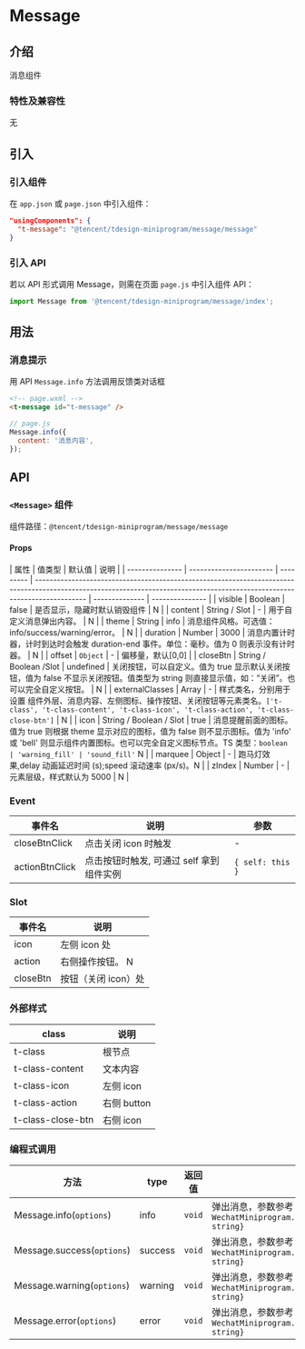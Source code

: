 # Message

## 介绍

消息组件

### 特性及兼容性

无

## 引入

### 引入组件

在 `app.json` 或 `page.json` 中引入组件：

```json
"usingComponents": {
  "t-message": "@tencent/tdesign-miniprogram/message/message"
}
```

### 引入 API

若以 API 形式调用 Message，则需在页面 `page.js` 中引入组件 API：

```js
import Message from '@tencent/tdesign-miniprogram/message/index';
```

## 用法

### 消息提示

用 API `Message.info` 方法调用反馈类对话框

```html
<!-- page.wxml -->
<t-message id="t-message" />
```

```js
// page.js
Message.info({
  content: '消息内容',
});
```

## API

### `<Message>` 组件

组件路径：`@tencent/tdesign-miniprogram/message/message`

#### Props

| 属性            | 值类型                  | 默认值    | 说明                                                                                                                                                                       |
| --------------- | ----------------------- | --------- | -------------------------------------------------------------------------------------------------------------------------------------------------------------------------- | -------------- | --------------- |
| visible         | Boolean                 | false     | 是否显示，隐藏时默认销毁组件                                                                                                                                               | N              |
| content         | String / Slot           | -         | 用于自定义消息弹出内容。                                                                                                                                                   | N              |
| theme           | String                  | info      | 消息组件风格。可选值：info/success/warning/error。                                                                                                                         | N              |
| duration        | Number                  | 3000      | 消息内置计时器，计时到达时会触发 duration-end 事件。单位：毫秒。值为 0 则表示没有计时器。                                                                                  | N              |
| offset          | `Object`                | -         | 偏移量，默认[0,0]                                                                                                                                                          |
| closeBtn        | String / Boolean /Slot  | undefined | 关闭按钮，可以自定义。值为 true 显示默认关闭按钮，值为 false 不显示关闭按钮。值类型为 string 则直接显示值，如：“关闭”。也可以完全自定义按钮。                              | N              |
| externalClasses | Array                   | -         | 样式类名，分别用于设置 组件外层、消息内容、左侧图标、操作按钮、关闭按钮等元素类名。`['t-class', 't-class-content', 't-class-icon', 't-class-action', 't-class-close-btn']` | N              |
| icon            | String / Boolean / Slot | true      | 消息提醒前面的图标。值为 true 则根据 theme 显示对应的图标，值为 false 则不显示图标。值为 'info' 或 'bell' 则显示组件内置图标。也可以完全自定义图标节点。TS 类型：`boolean  | 'warning_fill' | 'sound_fill'` N |
| marquee         | Object                  | -         | 跑马灯效果,delay 动画延迟时间 (s);speed 滚动速率 (px/s)。N                                                                                                                 |
| zIndex          | Number                  | -         | 元素层级，样式默认为 5000                                                                                                                                                  | N              |

### Event

| 事件名         | 说明                                     | 参数             |
| -------------- | ---------------------------------------- | ---------------- |
| closeBtnClick  | 点击关闭 icon 时触发                     | -                |
| actionBtnClick | 点击按钮时触发, 可通过 self 拿到组件实例 | `{ self: this }` |

### Slot

| 事件名   | 说明                |
| -------- | ------------------- |
| icon     | 左侧 icon 处        |
| action   | 右侧操作按钮。 N    |
| closeBtn | 按钮（关闭 icon）处 |

### 外部样式

| class             | 说明        |
| ----------------- | ----------- |
| t-class           | 根节点      |
| t-class-content   | 文本内容    |
| t-class-icon      | 左侧 icon   |
| t-class-action    | 右侧 button |
| t-class-close-btn | 右侧 icon   |

### 编程式调用

| 方法                       | type    | 返回值 | 说明                                                                                                         |
| -------------------------- | ------- | ------ | ------------------------------------------------------------------------------------------------------------ |
| Message.info(`options`)    | info    | `void` | 弹出消息，参数参考 Props,额外可指定`{context: WechatMiniprogram.Component.TrivialInstance,selector: string}` |
| Message.success(`options`) | success | `void` | 弹出消息，参数参考 Props,额外可指定`{context: WechatMiniprogram.Component.TrivialInstance,selector: string}` |
| Message.warning(`options`) | warning | `void` | 弹出消息，参数参考 Props,额外可指定`{context: WechatMiniprogram.Component.TrivialInstance,selector: string}` |
| Message.error(`options`)   | error   | `void` | 弹出消息，参数参考 Props,额外可指定`{context: WechatMiniprogram.Component.TrivialInstance,selector: string}` |

